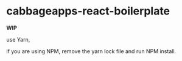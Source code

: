 # cabbageapps-react-boilerplate

**WIP**

use Yarn,

if you are using NPM, remove the yarn lock file and run NPM install.
